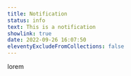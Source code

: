 ```yaml
---
title: Notification
status: info
text: T﻿his is a notification
showlink: true
date: 2022-09-26 16:07:50
eleventyExcludeFromCollections: false
---
```

l﻿orem 